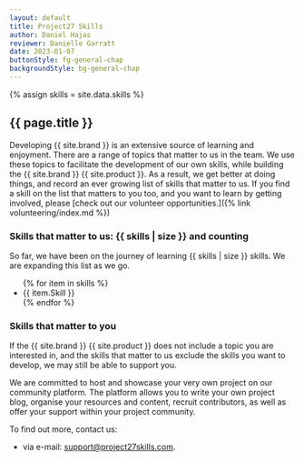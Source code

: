```yaml
---
layout: default
title: Project27 Skills
author: Daniel Hajas
reviewer: Danielle Garratt
date: 2023-01-07
buttonStyle: fg-general-chap
backgroundStyle: bg-general-chap
---
```


{% assign skills = site.data.skills %}

## {{ page.title }}

Developing {{ site.brand }} is an extensive source of learning and enjoyment.
There are a range of topics that matter to us in the team.
We use these topics to facilitate the development of our own skills, while building the {{ site.brand }} {{ site.product }}.
As a result, we get better at doing things, and record an ever growing list of skills that matter to us.
If you find a skill on the list that matters to you too, and you want to learn by getting involved, please [check out our volunteer opportunities.]({% link volunteering/index.md %})

### Skills that matter to us: {{ skills | size }} and counting

So far, we have been on the journey of learning {{ skills | size }} skills. We are expanding this list as we go.

<ul>
{% for item in skills %}
<li>
{{ item.Skill }}
</li>
{% endfor %}
</ul>

### Skills that matter to you

If the {{ site.brand }} {{ site.product }} does not include a topic you are interested in, and the skills that matter to us exclude the skills you want to develop, we may still be able to support you.

We are committed to host and showcase your very own project on our community platform.
The platform allows you to write your own project blog, organise your resources and content, recruit contributors, as well as offer your support within your project community.

To find out more, contact us:

- via e-mail: support@project27skills.com.